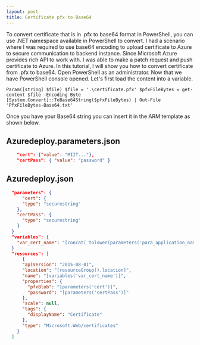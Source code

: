```yaml
---
layout: post
title: Certificate pfx to Base64
---
```


To convert certificate that is in .pfx to base64 format in PowerShell, you can use .NET namespace available in PowerShell to convert. I had a scenario where I was required to use base64 encoding to upload certificate to Azure to secure communication to backend instance. Since Microsoft Azure provides rich API to work with. I was able to make a patch request and push certificate to Azure.
In this tutorial, I will show you how to convert certificate from .pfx to base64.
Open PowerShell as an administrator.
Now that we have PowerShell console opened. Let's first load the content into a variable.

``
Param([string] $file)
$file = '.\certificate.pfx'
$pfxFileBytes = get-content $file -Encoding Byte
[System.Convert]::ToBase64String($pfxFileBytes) | Out-File 'PfxFileBytes-Base64.txt'
``

Once you have your Base64 string you can insert it in the ARM template as shown below.

## Azuredeploy.parameters.json
``` JSON
    "cert": {"value": "MIIT..."},
    "certPass": { "value": "password" }
```

## Azuredeploy.json
``` JSON
  "parameters": {
      "cert": {
      "type": "securestring"
    },
    "certPass": {
      "type": "securestring"
    }
  }
  "variables": {
	"var_cert_name": "[concat( tolower(parameters('para_application_name')), uniqueString(resourceGroup().id))]",
  }
  "resources": [
  	  {
      "apiVersion": "2015-08-01",
      "location": "[resourceGroup().location]",
      "name": "[variables('var_cert_name')]",
      "properties": {
        "pfxBlob": "[parameters('cert')]",
        "password": "[parameters('certPass')]"
      },
      "scale": null,
      "tags": {
        "displayName": "Certificate"
      },
      "type": "Microsoft.Web/certificates"
    }
  ]

```